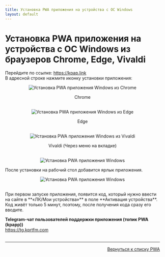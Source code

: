 ```yaml
---
title: Установка PWA приложения на устройства с ОС Windows
layout: default
---
```


# Установка PWA приложения на устройства с ОС Windows из браузеров Chrome, Edge, Vivaldi

Перейдите по ссылке: 
<a href="https://kpap.link" target="_blank" rel="noopener noreferrer">https://kpap.link</a>  
В адресной строке нажмите иконку установки приложения:
<p style="text-align: center;">
  <img src="https://lazykpub.github.io/Lazykpub/assets/images/pwa_win_chrome_1.jpeg" alt="Установка PWA приложения Windows из Chrome" style="max-width: 100%; height: auto; cursor: pointer;" onclick="this.style.maxWidth = this.style.maxWidth === '100%' ? '100vw' : '100%';">
</p>
<div style="text-align: center;">Chrome</div><br>
<p style="text-align: center;">
  <img src="https://lazykpub.github.io/Lazykpub/assets/images/pwa_win_edge_2.jpeg" alt="Установка PWA приложения Windows из Edge" style="max-width: 100%; height: auto; cursor: pointer;" onclick="this.style.maxWidth = this.style.maxWidth === '100%' ? '100vw' : '100%';">
</p>
<div style="text-align: center;">Edge</div> <br>
<p style="text-align: center;">
  <img src="https://lazykpub.github.io/Lazykpub/assets/images/pwa_win_vivaldi_3.jpeg" alt="Установка PWA приложения Windows из Vivaldi" style="max-width: 100%; height: auto; cursor: pointer;" onclick="this.style.maxWidth = this.style.maxWidth === '100%' ? '100vw' : '100%';">
</p>
<div style="text-align: center;">Vivaldi (Через меню на вкладке)</div><br>
<p style="text-align: center;">
  <img src="https://lazykpub.github.io/Lazykpub/assets/images/pwa_win_4.jpeg" alt="Установка PWA приложения Windows" style="max-width: 100%; height: auto; cursor: pointer;" onclick="this.style.maxWidth = this.style.maxWidth === '100%' ? '100vw' : '100%';">
</p>
После установки на рабочий стол добавится ярлык приложения.
<p style="text-align: center;">
  <img src="https://lazykpub.github.io/Lazykpub/assets/images/pwa_win_5.jpeg" alt="Установка PWA приложения Windows" style="max-width: 100%; height: auto; cursor: pointer;" onclick="this.style.maxWidth = this.style.maxWidth === '100%' ? '100vw' : '100%';">
</p><br>
При первом запуске приложения, появится код, который нужно ввести на сайте в **«ЛК/Мои устройства»** в поле **Активация устройства**. Код живёт только 5 минут, поэтому, после получения кода сразу его вводите.<br>

**Telegram-чат пользователей поддержки приложения (топик PWA (kpapp))**  
<a href="https://tg.kprtfm.com" target="_blank" rel="noopener noreferrer">https://tg.kprtfm.com</a> <br><br>

---
<p  align="right"><a href="https://lazykpub.github.io/Lazykpub/pages/pwa">Вернуться к списку PWA</a></p>
